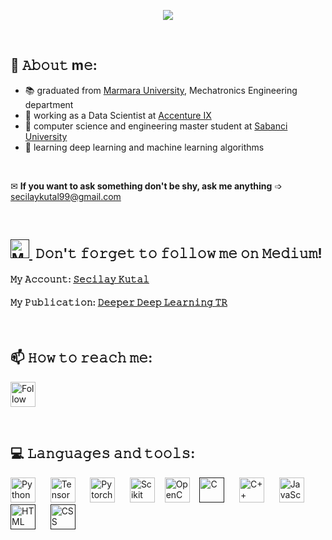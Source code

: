 
<!---
seccily/seccily is a ✨ special ✨ repository because its `README.md` (this file) appears on your GitHub profile.
You can click the Preview link to take a look at your changes.
--->

<p align="center"><img src="https://user-images.githubusercontent.com/52993055/119868358-9e931080-bf27-11eb-97f8-d7f7e734ecec.gif" /></p>
<p>&nbsp;</p>

## :book: 𝙰𝚋𝚘𝚞𝚝 m𝚎:
- 📚 graduated from [Marmara University](https://www.marmara.edu.tr/en), Mechatronics Engineering department
- 💼 working as a Data Scientist at [Accenture IX](https://www.accenture.com/ch-en/careers/explore-careers/area-of-interest/turkey-careers) 
- 🎒 computer science and engineering master student at [Sabanci University](https://www.sabanciuniv.edu/en)
- 🌱 learning deep learning and machine learning algorithms 
<p>&nbsp;</p>

✉ **If you want to ask something don't be shy, ask me anything** ➩ secilaykutal99@gmail.com
<p>&nbsp;</p>

## [<img src="https://simpleicons.org/icons/medium.svg" title="Medium" width="30" height="30"/>&nbsp;]() 𝙳𝚘𝚗'𝚝 𝚏𝚘𝚛𝚐𝚎𝚝 𝚝𝚘 𝚏𝚘𝚕𝚕𝚘𝚠 𝚖𝚎 𝚘𝚗 𝙼𝚎𝚍𝚒𝚞𝚖!

#### 𝙼𝚢 𝙰𝚌𝚌𝚘𝚞𝚗𝚝: <a href="https://secilaykutal.medium.com/" target="_blank"> 𝚂𝚎𝚌𝚒𝚕𝚊𝚢 𝙺𝚞𝚝𝚊𝚕 </a>
 
#### 𝙼𝚢 𝙿𝚞𝚋𝚕𝚒𝚌𝚊𝚝𝚒𝚘𝚗: <a href="https://medium.com/deeper-deep-learning-tr" target="_blank"> 𝙳𝚎𝚎𝚙𝚎𝚛 𝙳𝚎𝚎𝚙 𝙻𝚎𝚊𝚛𝚗𝚒𝚗𝚐 𝚃𝚁 </a>
<p>&nbsp;</p>

## 📫 𝙷𝚘𝚠 𝚝𝚘 𝚛𝚎𝚊𝚌𝚑 𝚖𝚎:
[<img src="https://images.icon-icons.com/2428/PNG/512/linkedin_black_logo_icon_147114.png" height="40em" align="center" title="Follow me on LinkedIn"/>](https://www.linkedin.com/in/secilaykutal/)
<p>&nbsp;</p>

## 💻 𝙻𝚊𝚗𝚐𝚞𝚊𝚐𝚎𝚜 𝚊𝚗𝚍 𝚝𝚘𝚘𝚕𝚜:

[<img src="https://simpleicons.org/icons/python.svg" title="Python" width="40" height="40"/>](https://www.python.org/)&nbsp;	&nbsp;	&nbsp;
[<img src="https://simpleicons.org/icons/tensorflow.svg" title="TensorFlow" width="40" height="40"/>](https://www.tensorflow.org/)&nbsp;	&nbsp;	&nbsp;
[<img src="https://simpleicons.org/icons/pytorch.svg" title="Pytorch" width="40" height="40"/>](https://pytorch.org/)&nbsp; &nbsp; &nbsp;
[<img src="https://simpleicons.org/icons/scikitlearn.svg" title="Scikit Learn" width="40" height="40"/>](https://scikit-learn.org/stable/)&nbsp;&nbsp;&nbsp;
[<img src="https://simpleicons.org/icons/opencv.svg" title="OpenCV" width="40" height="40"/>](https://opencv.org/)&nbsp;&nbsp;&nbsp;
[<img src="https://simpleicons.org/icons/c.svg" title="C" width="40" height="40"/></a>]()&nbsp;	&nbsp;	&nbsp;
[<img src="https://simpleicons.org/icons/cplusplus.svg" title="C++" width="40" height="40"/>](https://www.cplusplus.com/)&nbsp;	&nbsp;	&nbsp;
[<img src="https://simpleicons.org/icons/javascript.svg" title="JavaScript" width="40" height="40"/>](https://www.javascript.com/)&nbsp;	&nbsp;	&nbsp;
[<img src="https://simpleicons.org/icons/html5.svg" title="HTML" width="40" height="40"/>]()&nbsp;	&nbsp;	&nbsp;
[<img src="https://simpleicons.org/icons/css3.svg" title="CSS" width="40" height="40"/>]()

 
